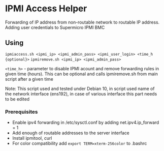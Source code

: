 # IPMI Access Helper
Forwarding of IP address from non-routable network to routable IP address. Adding user credentials to Supermicro IPMI BMC

## Using
```ipmiaccess.sh <ipmi_ip> <ipmi_admin_pass> <ipmi_user_login> <time_h {optional}>```
```ipmiremove.sh <ipmi_ip> <ipmi_admin_pass>```

```<time_h>``` - parameter to disable IPMI acount and remove forwarding rules in given time (hours). This can be optional and calls ipmiremove.sh from main script after a given time

Note: This script used and tested under Debian 10, in script used name of the network interface (ens192), in case of various interface this part needs to be edited

### Prerequisites
* Enable ipv4 forwarding in /etc/sysctl.conf by adding net.ipv4.ip_forward = 1
* Add enough of routable addresses to the server interface
* Install ipmitool, curl
* For color compatibility add ```export TERM=xterm-256color``` to .bashrc

